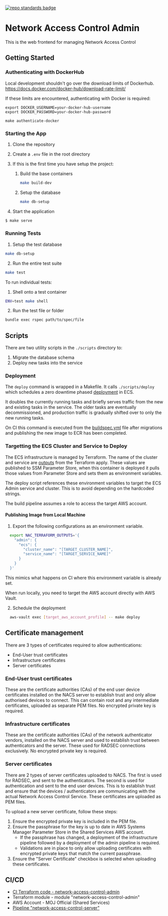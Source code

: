 [![repo standards badge](https://img.shields.io/badge/dynamic/json?color=blue&style=flat&logo=github&labelColor=32393F&label=MoJ%20Compliant&query=%24.result&url=https%3A%2F%2Foperations-engineering-reports.cloud-platform.service.justice.gov.uk%2Fapi%2Fv1%2Fcompliant_public_repositories%2Fnetwork-access-control-admin)](https://operations-engineering-reports.cloud-platform.service.justice.gov.uk/public-github-repositories.html#network-access-control-admin "Link to report")

# Network Access Control Admin

This is the web frontend for managing Network Access Control

## Getting Started

### Authenticating with DockerHub

Local development shouldn't go over the download limits of Dockerhub.
https://docs.docker.com/docker-hub/download-rate-limit/

If these limits are encountered, authenticating with Docker is required:

```
export DOCKER_USERNAME=your-docker-hub-username
export DOCKER_PASSWORD=your-docker-hub-password

make authenticate-docker
```

### Starting the App

1. Clone the repository
1. Create a `.env` file in the root directory
1. If this is the first time you have setup the project:

   1. Build the base containers

      ```sh
      make build-dev
      ```

   2. Setup the database

      ```sh
      make db-setup
      ```

1. Start the application

```sh
$ make serve
```

### Running Tests

1. Setup the test database

```sh
make db-setup
```

2. Run the entire test suite

```sh
make test
```

To run individual tests:

1. Shell onto a test container

```sh
ENV=test make shell
```

2. Run the test file or folder

```sh
bundle exec rspec path/to/spec/file
```

## Scripts

There are two utility scripts in the `./scripts` directory to:

1. Migrate the database schema
2. Deploy new tasks into the service

### Deployment

The `deploy` command is wrapped in a Makefile. It calls `./scripts/deploy` which schedules a zero downtime phased [deployment](https://docs.aws.amazon.com/AmazonECS/latest/developerguide/update-service.html) in ECS.

It doubles the currently running tasks and briefly serves traffic from the new and existing tasks in the service.
The older tasks are eventually decommissioned, and production traffic is gradually shifted over to only the new running tasks.

On CI this command is executed from the [buildspec.yml](./buildspec.yml) file after migrations and publishing the new image to ECR has been completed.

### Targetting the ECS Cluster and Service to Deploy

The ECS infrastructure is managed by Terraform. The name of the cluster and service are [outputs](https://www.terraform.io/docs/configuration/outputs.html) from the Terraform apply. These values are published to SSM Parameter Store, when this container is deployed it pulls those values from Parameter Store and sets them as environment variables.

The deploy script references these environment variables to target the ECS Admin service and cluster. This is to avoid depending on the hardcoded strings.

The build pipeline assumes a role to access the target AWS account.

#### Publishing Image from Local Machine

1. Export the following configurations as an environment variable.

```bash
  export NAC_TERRAFORM_OUTPUTS='{
    "admin": {
      "ecs": {
        "cluster_name": "[TARGET_CLUSTER_NAME]",
        "service_name": "[TARGET_SERVICE_NAME]"
      }
    }
  }'
```

This mimics what happens on CI where this environment variable is already set.

When run locally, you need to target the AWS account directly with AWS Vault.

2. Schedule the deployment

```bash
  aws-vault exec [target_aws_account_profile] -- make deploy
```

## Certificate management

There are 3 types of certificates required to allow authentications:
- End-User trust certificates
- Infrastructure certificates
- Server certificates

### End-User trust certificates

These are the certificate authorities (CAs) of the end user device certificates installed on the NACS server to establish trust and only allow authorised devices to connect. This can contain root and any intermediate certificates, uploaded as separate PEM files. No encrypted private key is required.

### Infrastructure certificates

These are the certificate authorities (CAs) of the network authenticator vendors, installed on the NACS server and used to establish trust between authenticators and the server. These used for RADSEC connections exclusively. No encrypted private key is required.

### Server certificates

There are 2 types of server certificates uploaded to NACS. 
The first is used for RADSEC, and sent to the authenticators. The second is used for authentication and sent to the end user devices. This is to establish trust and ensure that the devices / authenticators are communicating with the actual Network Access Control Service. 
These certificates are uploaded as PEM files. 

To upload a new server certificate, follow these steps:

1. Ensure the encrypted private key is included in the PEM file.
2. Ensure the passphrase for the key is up to date in AWS Systems Manager Parameter Store in the Shared Services AWS account.
    - If the passphrase has changed, a deployment of the infrastructure pipeline followed by a deployment of the admin pipeline is required.
    - Validations are in place to only allow uploading certificates with encrypted private keys that match the current passphrase.
3. Ensure the "Server Certificate" checkbox is selected when uploading these certificates.
## CI/CD

- [CI Terraform code - network-access-control-admin](https://github.com/ministryofjustice/network-access-control-admin)
- Terraform module - module "network-access-control-admin"
- AWS Account - MOJ Official (Shared Services)
- [Pipeline "network-access-control-server"](https://eu-west-2.console.aws.amazon.com/codesuite/codepipeline/pipelines/network-access-control-admin/view?region=eu-west-2)
